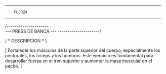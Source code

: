 ----------------------
        FUERZA
----------------------

/---------------------\
--- PRESS DE BANCA ---
\---------------------/

/ * DESCRIPCION * \

| Fortalecer los músculos de la parte superior del cuerpo, especialmente los pectorales, los tríceps y los hombros. Este ejercicio es fundamental para desarrollar fuerza en el tren superior y aumentar la masa muscular en el pecho. |
